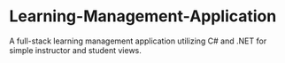 # Learning-Management-Application
A full-stack learning management application utilizing C# and .NET for simple instructor and student views. 
